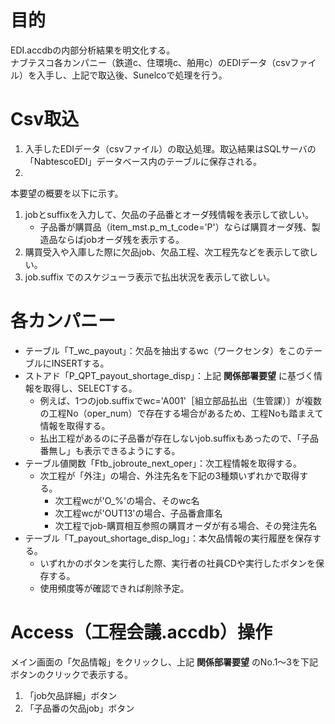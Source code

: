# 目的
EDI.accdbの内部分析結果を明文化する。  
ナブテスコ各カンパニー（鉄道c、住環境c、舶用c）のEDIデータ（csvファイル）を入手し、上記で取込後、Sunelcoで処理を行う。

# Csv取込
1. 入手したEDIデータ（csvファイル）の取込処理。取込結果はSQLサーバの「NabtescoEDI」データベース内のテーブルに保存される。
2. 
本要望の概要を以下に示す。
1. jobとsuffixを入力して、欠品の子品番とオーダ残情報を表示して欲しい。
   - 子品番が購買品（item_mst.p_m_t_code='P'）ならば購買オーダ残、製造品ならばjobオーダ残を表示する。
2. 購買受入や入庫した際に欠品job、欠品工程、次工程先などを表示して欲しい。
3. job.suffix でのスケジューラ表示で払出状況を表示して欲しい。

# 各カンパニー
- テーブル「T_wc_payout」：欠品を抽出するwc（ワークセンタ）をこのテーブルにINSERTする。
- ストアド「P_QPT_payout_shortage_disp」：上記 **関係部署要望** に基づく情報を取得し、SELECTする。
  - 例えば、1つのjob.suffixでwc='A001'［組立部品払出（生管課）〕が複数の工程No（oper_num）で存在する場合があるため、工程Noも踏まえて情報を取得する。
  - 払出工程があるのに子品番が存在しないjob.suffixもあったので、「子品番無し」も表示できるようにする。
- テーブル値関数「Ftb_jobroute_next_oper」：次工程情報を取得する。
  - 次工程が「外注」の場合、外注先名を下記の3種類いずれかで取得する。
    - 次工程wcが'O_%'の場合、そのwc名
    - 次工程wcが'OUT13'の場合、子品番倉庫名
    - 次工程でjob-購買相互参照の購買オーダが有る場合、その発注先名
- テーブル「T_payout_shortage_disp_log」：本欠品情報の実行履歴を保存する。
   - いずれかのボタンを実行した際、実行者の社員CDや実行したボタンを保存する。
   - 使用頻度等が確認できれば削除予定。

# Access（工程会議.accdb）操作
メイン画面の「欠品情報」をクリックし、上記 **関係部署要望** のNo.1～3を下記ボタンのクリックで表示する。
1. 「job欠品詳細」ボタン
2. 「子品番の欠品job」ボタン

